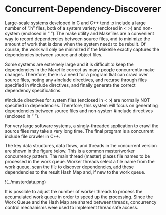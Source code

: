 # Concurrent-Dependency-Discoverer

Large-scale systems developed in C and C++ tend to include a large number of “.h” files, both of a system variety (enclosed in < >) and non-system (enclosed in “ ”). The make utility and Makefiles are a convenient way to record dependencies between source files, and to minimize the amount of work that is done when the system needs to be rebuilt.  Of course, the work will only be minimized if the Makefile exactly captures the dependencies between source and object files. 

Some systems are extremely large and it is difficult to keep the dependencies in the Makefile correct as many people concurrently make changes.  Therefore, there is a need for a program that can crawl over source files, noting any #include directives, and recurse through files specified in #include directives, and finally generate the correct dependency specifications.

#include directives for system files (enclosed in < >) are normally NOT specified in dependencies.  Therefore, this system will focus on generating dependencies between source files and non-system #include directives (enclosed in “ ”).

For very large software systems, a singly-threaded application to crawl the source files may take a very long time.  The final program is a concurrent include file crawler in C++.

The key data structures, data flows, and threads in the concurrent version are shown in the figure below. This is a common master/worker concurrency pattern. The main thread (master) places file names to be processed in the work queue. Worker threads select a file name from the work queue, scan the file to discover dependencies, add these dependencies to the result Hash Map and, if new to the work queue.

!(../masterdata.png) 

It is possible to adjust the number of worker threads to process the accumulated work queue in order to speed up the processing.  Since the Work Queue and the Hash Map are shared between threads, concurrency control mechanisms were used to implement thread safe access.

